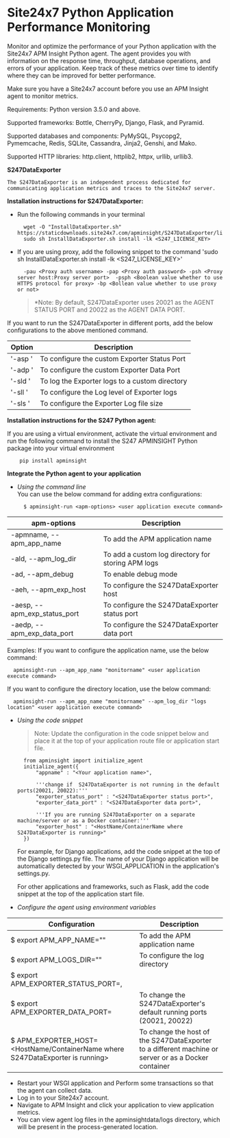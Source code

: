 Site24x7 Python Application Performance Monitoring
=========================================

Monitor and optimize the performance of your Python application with the Site24x7 APM Insight Python agent. The agent provides you with information on the response time, throughput, database operations, and errors of your application. Keep track of these metrics over time to identify where they can be improved for better performance.

Make sure you have a Site24x7 account before you use an APM Insight agent to monitor metrics.

Requirements: Python version 3.5.0 and above.

Supported frameworks: Bottle, CherryPy, Django, Flask, and Pyramid.

Supported databases and components: PyMySQL, Psycopg2, Pymemcache, Redis, SQLite, Cassandra, Jinja2, Genshi, and Mako.

Supported HTTP libraries: http.client, httplib2, httpx, urllib, urllib3.

**S247DataExporter**

    The S247DataExporter is an independent process dedicated for communicating application metrics and traces to the Site24x7 server.

**Installation instructions for S247DataExporter:**

* Run the following commands in your terminal

        wget -O "InstallDataExporter.sh" https://staticdownloads.site24x7.com/apminsight/S247DataExporter/linux/InstallDataExporter.sh
        sudo sh InstallDataExporter.sh install -lk <S247_LICENSE_KEY>

* If you are using proxy, add the following snippet to the command 'sudo sh InstallDataExporter.sh install -lk <S247_LICENSE_KEY>'
       
        -pau <Proxy auth username> -pap <Proxy auth password> -psh <Proxy server host:Proxy server port>  -psph <Boolean value whether to use HTTPS protocol for proxy> -bp <Bollean value whether to use proxy or not>


  > *Note: By default, S247DataExporter uses 20021 as the AGENT STATUS PORT and 20022 as the AGENT DATA PORT. 

If you want to run the S247DataExporter in different ports, add the below configurations to the above mentioned command.

| Option | Description  |
| ------ | ------ |
| '-asp <Agent Status Port>' | To configure the custom Exporter Status Port |
| '-adp <Agent Data Port>' | To configure the custom Exporter Data Port |
| '-sld <Directory path>' | To log the Exporter logs to a custom directory |
| '-sll <Log level>' | To configure the Log level of Exporter logs |
| '-sls <Exporter log size>' | To configure the Exporter Log file size |

**Installation instructions for the S247 Python agent:**

If you are using a virtual environment, activate the virtual environment and run the following command to install the S247 APMINSIGHT Python package into your virtual environment

        pip install apminsight

**Integrate the Python agent to your application**
        
* *Using the command line* \
   You can use the below command for adding extra configurations:

        $ apminsight-run <apm-options> <user application execute command> 

| apm-options | Description |
| ------ | ------ |
| -apmname, --apm_app_name | To add the APM application name |
| -ald, --apm_log_dir | To add a custom log directory for storing APM logs |
| -ad, --apm_debug | To enable debug mode |
| -aeh, --apm_exp_host | To configure the S247DataExporter host |
| -aesp, --apm_exp_status_port | To configure the S247DataExporter status port |
| -aedp, --apm_exp_data_port | To configure the S247DataExporter data port |

Examples:
 If you want to configure the application name, use the below command:

      apminsight-run --apm_app_name "monitorname" <user application execute command> 

  If you want to configure the directory location, use the below command:

      apminsight-run --apm_app_name "monitorname" --apm_log_dir "logs location" <user application execute command> 

* *Using the code snippet*
  > Note: Update the configuration in the code snippet below and place it at the top of your application route file or application start file.

        
        from apminsight import initialize_agent
        initialize_agent({
            "appname" : "<Your application name>",

            '''change if  S247DataExporter is not running in the default ports(20021, 20022):'''
            "exporter_status_port" : "<S247DataExporter status port>",
            "exporter_data_port" : "<S247DataExporter data port>",

            '''If you are running S247DataExporter on a separate machine/server or as a Docker container:'''
            "exporter_host" : "<HostName/ContainerName where S247DataExporter is running>"
        })

  For example, for Django applications, add the code snippet at the top of the Django settings.py file. The name of your Django application will be automatically detected by your WSGI_APPLICATION in the application's settings.py.

  For other applications and frameworks, such as Flask, add the code snippet at the top of the application start file.


* *Configure the agent using environment variables*

| Configuration | Description |
| ------ | ------ |
| $ export APM_APP_NAME="<Your application name>" | To add the APM application name |
| $ export APM_LOGS_DIR="<logs storing path>" | To configure the log directory |
| $ export APM_EXPORTER_STATUS_PORT=<S247DataExporter status port>,
$ export APM_EXPORTER_DATA_PORT=<S247DataExporter data port> | To change the S247DataExporter's default running ports (20021, 20022) |
| $ APM_EXPORTER_HOST=<HostName/ContainerName where S247DataExporter is running> | To change the host of the S247DataExporter to a different machine or server or as a Docker container |

* Restart your WSGI application and Perform some transactions so that the agent can collect data.
* Log in to your Site24x7 account.
* Navigate to APM Insight and click your application to view application metrics.
* You can view agent log files in the apminsightdata/logs directory, which will be present in the process-generated location.
